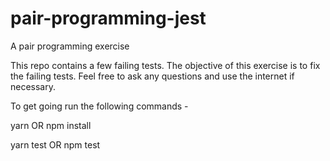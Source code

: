 # pair-programming-jest
A pair programming exercise 

This repo contains a few failing tests. The objective of this exercise is to fix the failing tests. Feel free to ask any questions and use the internet if necessary. 

To get going run the following commands - 

yarn OR npm install

yarn test OR npm test
